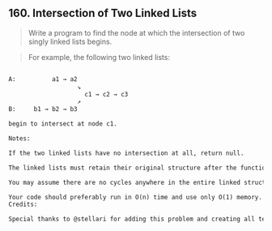 ## 160. Intersection of Two Linked Lists

> Write a program to find the node at which the intersection of two singly 
> linked lists begins.
  
  
> For example, the following two linked lists:

```html

A:          a1 → a2
                   ↘
                     c1 → c2 → c3
                   ↗            
B:     b1 → b2 → b3

begin to intersect at node c1.
```

```html
Notes:

If the two linked lists have no intersection at all, return null.

The linked lists must retain their original structure after the function returns.

You may assume there are no cycles anywhere in the entire linked structure.

Your code should preferably run in O(n) time and use only O(1) memory.
Credits:

Special thanks to @stellari for adding this problem and creating all test cases.
```